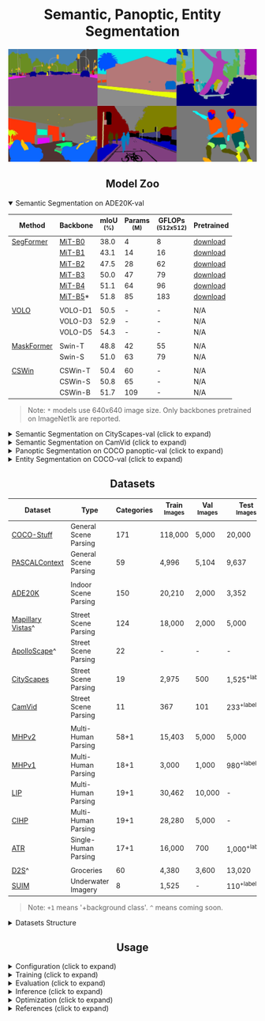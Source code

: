 # <div align="center">Semantic, Panoptic, Entity Segmentation</div>

![banner](assests/banner.jpg)

## <div align="center">Model Zoo</div>

[stdc]: https://openaccess.thecvf.com/content/CVPR2021/papers/Fan_Rethinking_BiSeNet_for_Real-Time_Semantic_Segmentation_CVPR_2021_paper.pdf
[ddrnet]: https://arxiv.org/abs/2101.06085

[segformer]: https://arxiv.org/abs/2105.15203v2
[volo]: https://arxiv.org/abs/2106.13112v1
[maskformer]: https://arxiv.org/abs/2107.06278v1
[openworld]: https://arxiv.org/abs/2107.14228
[cswin]: https://arxiv.org/abs/2107.00652

[mit]: https://drive.google.com/drive/folders/1b7bwrInTW4VLEm27YawHOAMSMikga2Ia?usp=sharing

[segformerw]: https://drive.google.com/drive/folders/1GAku0G0iR9DsBxCbfENWMJ27c5lYUeQA?usp=sharing

<details open>
  <summary>Semantic Segmentation on ADE20K-val</summary>

Method | Backbone | mIoU <br><sup>(%) | Params <br><sup>(M) | GFLOPs<br><sup>(512x512) | Pretrained
--- | --- | --- | --- | --- | ---
[SegFormer][segformer] | [MiT-B0][mit] | 38.0 | 4 | 8 | [download][segformerw]
| | [MiT-B1][mit] | 43.1 | 14 | 16 | [download][segformerw]
| | [MiT-B2][mit] | 47.5 | 28 | 62 | [download][segformerw]
| | [MiT-B3][mit] | 50.0 | 47 | 79 | [download][segformerw]
| | [MiT-B4][mit] | 51.1 | 64 | 96 | [download][segformerw]
| | [MiT-B5][mit]* | 51.8 | 85 | 183 | [download][segformerw]
||
[VOLO][volo] | VOLO-D1 | 50.5 | - | - | N/A
| | VOLO-D3 | 52.9 | - | - | N/A
| | VOLO-D5 | 54.3 | - | - | N/A
||
[MaskFormer][maskformer] | Swin-T | 48.8 | 42 | 55 | N/A
| | Swin-S | 51.0 | 63 | 79 | N/A
||
[CSWin][cswin] | CSWin-T | 50.4 | 60 | - | N/A
| | CSWin-S | 50.8 | 65 | - | N/A
| | CSWin-B | 51.7 | 109 | - | N/A


> Note: `*` models use 640x640 image size. Only backbones pretrained on ImageNet1k are reported.

</details>

<details>
  <summary>Semantic Segmentation on CityScapes-val (click to expand)</summary>

Method<br><sup>(Image Size) | Backbone | mIoU <br><sup>(%) | Params <br><sup>(M) | GFLOPs | Pretrained
--- | --- | --- | --- | --- | --- 
[SegFormer][segformer]<br>(1024x1024) | [MiT-B0][mit] | 78.1 | 4 | 126 | [download][segformerw]
| | [MiT-B1][mit] | 80.0 | 14 | 244 | [download][segformerw]
| | [MiT-B2][mit] | 82.2 | 28 | 717 | [download][segformerw]
| | [MiT-B3][mit] | 83.3 | 47 | 963 | [download][segformerw]
| | [MiT-B4][mit] | 83.9 | 64 | 1241 | [download][segformerw]
| | [MiT-B5][mit] | 84.0 | 85 | 1460 | [download][segformerw]
||
[VOLO][volo]<br>(1024x1024) | VOLO-D1 | 83.1 | - | - | N/A
| | VOLO-D4 | 84.3 | - | - | N/A
||
[DDRNet][ddrnet]<br>(1024x2048) | DDRNet-23-Slim | 77.8 | 6 | 36 | N/A
|| DDRNet-23 | 79.5 | 20 | 143 | N/A
||
[STDC][stdc]<br>(768x1536) | STDC1 | 74.5 | - | - | N/A
|| STDC2 | 77.0 | - | - | N/A

</details>

<details>
  <summary>Semantic Segmentation on CamVid (click to expand)</summary>

Method | Backbone | mIoU <br><sup>(%) | Params <br><sup>(M) | GFLOPs<br><sup>(720x960) | Pretrained
--- | --- | --- | --- | --- | ---
[DDRNet][ddrnet] | DDRNet-23-slim | 74.4 | 6 | - | N/A
|| DDRNet-23 | 76.3 | 20 | - | N/A
||
[STDC][stdc] | STDC1 | 73.0 | - | - | N/A
| | STDC2 | 73.9 | - | - | N/A

</details>

<details>
  <summary>Panoptic Segmentation on COCO panoptic-val (click to expand)</summary>

Method | Backbone | PQ | PQ<sup>Th | PQ<sup>St | SQ | RQ | Params <br><sup>(M) | GFLOPs | Pretrained
--- | --- | --- | --- | --- | --- | --- | --- | --- | ---
[MaskFormer][maskformer] | Swin-T | 47.7 | 51.7 | 41.7 | 80.4 | 58.3 | 42 | 179 | N/A
| | Swin-S | 49.7 | 54.4 | 42.6 | 80.9 | 60.4 | 63 | 259 | N/A
| | Swin-B | 51.8 | 56.3 | 43.2 | 81.4 | 61.8 | 102 | 411 | N/A

</details>

<details>
  <summary>Entity Segmentation on COCO-val (click to expand)</summary>

Method | Backbone | Entity AP | Mask Rescore | Pretrained
--- | --- | --- | --- | ---
[Open-World Entity][openworld] | MiT-B0 | 28.8 | 30.4 | N/A
| | MiT-B2 | 35.1 | 36.6 | N/A
| | MiT-B3 | 36.9 | 38.5 | N/A
| | MiT-B5 | 37.2 | 38.7 | N/A


</details>

## <div align="center">Datasets</div>

[ade20k]: http://sceneparsing.csail.mit.edu/
[cityscapes]: https://www.cityscapes-dataset.com/
[camvid]: http://mi.eng.cam.ac.uk/research/projects/VideoRec/CamVid/
[cocostuff]: https://github.com/nightrome/cocostuff
[mhp]: https://lv-mhp.github.io/
[lip]: http://sysu-hcp.net/lip/index.php
[atr]: https://github.com/lemondan/HumanParsing-Dataset
[pascalcontext]: https://cs.stanford.edu/~roozbeh/pascal-context/
[pcannos]: https://drive.google.com/file/d/1hOQnuTVYE9s7iRdo-6iARWkN2-qCAoVz/view?usp=sharing
[suim]: http://irvlab.cs.umn.edu/resources/suim-dataset
[mv]: https://www.mapillary.com/dataset/vistas
[apolloscape]: http://apolloscape.auto/scene.html
[d2s]: https://www.mvtec.com/company/research/datasets/mvtec-d2s/

Dataset | Type | Categories | Train <br><sup>Images | Val<br><sup>Images | Test<br><sup>Images | Image Size<br><sup>(HxW)
--- | --- | --- | --- | --- | --- | ---
[COCO-Stuff][cocostuff] | General Scene Parsing | 171 | 118,000 | 5,000 | 20,000 | -
[PASCALContext][pascalcontext] | General Scene Parsing | 59 | 4,996 | 5,104 | 9,637 | -
||
[ADE20K][ade20k] | Indoor Scene Parsing | 150 | 20,210 | 2,000 | 3,352 | -
||
[Mapillary Vistas][mv]^ | Street Scene Parsing | 124 | 18,000 | 2,000 | 5,000 | 1080x1920
[ApolloScape][apolloscape]^ | Street Scene Parsing | 22 | - | - | - | -
[CityScapes][cityscapes] | Street Scene Parsing | 19 | 2,975 | 500 | 1,525<sup>+labels | 1024x2048
[CamVid][camvid] | Street Scene Parsing | 11 | 367 | 101 | 233<sup>+labels | 720x960
||
[MHPv2][mhp] | Multi-Human Parsing | 58+1 | 15,403 | 5,000 | 5,000 | -
[MHPv1][mhp] | Multi-Human Parsing | 18+1 | 3,000 | 1,000 | 980<sup>+labels | -
[LIP][lip] | Multi-Human Parsing | 19+1 | 30,462 | 10,000 | - | -
[CIHP][lip] | Multi-Human Parsing | 19+1 | 28,280 | 5,000 | - | -
[ATR][atr] | Single-Human Parsing | 17+1 | 16,000 | 700 | 1,000<sup>+labels | -
||
[D2S][d2s]^ | Groceries | 60 | 4,380 | 3,600 | 13,020 | -
[SUIM][suim] | Underwater Imagery | 8 | 1,525 | - | 110<sup>+labels | -


> Note: `+1` means '+background class'. `^` means coming soon.

<details>
  <summary>Datasets Structure</summary>

Datasets should have the following structure:

```
data
|__ ADEChallenge
    |__ ADEChallengeData2016
        |__ images
            |__ training
            |__ validation
        |__ annotations
            |__ training
            |__ validation

    |__ CityScapes
        |__ leftImg8bit
            |__ train
            |__ val
            |__ test
        |__ gtFine
            |__ train
            |__ val
            |__ test

    |__ CamVid
        |__ train
        |__ val
        |__ test
        |__ train_labels
        |__ val_labels
        |__ test_labels
    
    |__ VOCdevkit
        |__ VOC2010
            |__ JPEGImages
            |__ SegmentationClassContext
            |__ ImageSets
                |__ SegmentationContext
                    |__ train.txt
                    |__ val.txt
    
    |__ COCO
        |__ images
            |__ train2017
            |__ val2017
        |__ labels
            |__ train2017
            |__ val2017

    |__ MHPv1
        |__ images
        |__ annotations
        |__ train_list.txt
        |__ test_list.txt

    |__ MHPv2
        |__ train
            |__ images
            |__ parsing_annos
        |__ val
            |__ images
            |__ parsing_annos

    |__ LIP
        |__ LIP
            |__ TrainVal_images
                |__ train_images
                |__ val_images
            |__ TrainVal_parsing_annotations
                |__ train_segmentations
                |__ val_segmentations

        |__ CIHP
            |__ instance-leve_human_parsing
                |__ train
                    |__ Images
                    |__ Category_ids
                |__ val
                    |__ Images
                    |__ Category_ids

        |__ ATR
            |__ humanparsing
                |__ JPEGImages
                |__ SegmentationClassAug

    |__ SUIM
        |__ train_val
            |__ images
            |__ masks
        |__ TEST
            |__ images
            |__ masks
```

> Note: For PASCALContext, download the annotations from [here](pcannos) and put it in VOC2010.

</details>

## <div align="center">Usage</div>

<details>
  <summary>Configuration (click to expand)</summary>

Create a configuration file in `configs`. Sample configuration for CityScapes dataset can be found [here](configs/cityscapes.yaml). Then edit the fields you think if it is needed. This configuration file is needed for all of training, evaluation and prediction scripts.

</details>

<details>
  <summary>Training (click to expand)</summary>

Train with 1 GPU:

```bash
$ python tools/train.py --cfg configs/CONFIG_FILE_NAME.yaml
```

Train with 2 GPUs:

```bash
$ python -m torch.distributed.launch --nproc_per_node=2 --use_env tools/train.py --cfg configs/CONFIG_FILE_NAME.yaml
```

</details>


<details>
  <summary>Evaluation (click to expand)</summary>

Make sure to set `MODEL_PATH` of the configuration file to your trained model directory.

```bash
$ python tools/val.py --cfg configs/CONFIG_FILE_NAME.yaml
```

</details>


<details>
  <summary>Inference (click to expand)</summary>

Make sure to set `MODEL_PATH` of the configuration file to model's weights.

```bash
$ python tools/infer.py --cfg configs/CONFIG_FILE_NAME.yaml
```

</details>

<details>
  <summary>Optimization (click to expand)</summary>

For optimizing these models for deployment, see [torch_optimize](https://github.com/sithu31296/torch_optimize).

</details>

<details>
  <summary>References (click to expand)</summary>



</details>
